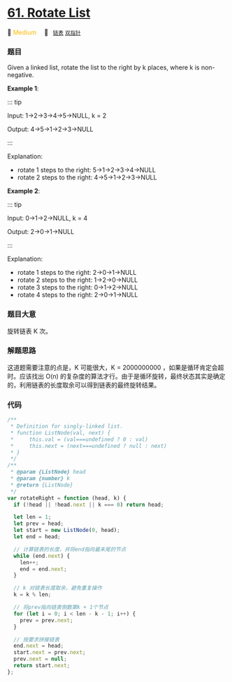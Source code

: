 # [61. Rotate List](https://leetcode.com/problems/rotate-list/description/)

🍊 <font color=#ffb800>Medium</font>&emsp; 🔖&ensp; [`链表`](../solution/linked-list.md) [`双指针`](../solution/two-pointers.md)

### 题目

Given a linked list, rotate the list to the right by k places, where k is non-negative.

**Example 1**:

::: tip

Input: 1->2->3->4->5->NULL, k = 2

Output: 4->5->1->2->3->NULL

:::

Explanation:

- rotate 1 steps to the right: 5->1->2->3->4->NULL
- rotate 2 steps to the right: 4->5->1->2->3->NULL

**Example 2**:

::: tip

Input: 0->1->2->NULL, k = 4

Output: 2->0->1->NULL

:::

Explanation:

- rotate 1 steps to the right: 2->0->1->NULL
- rotate 2 steps to the right: 1->2->0->NULL
- rotate 3 steps to the right: 0->1->2->NULL
- rotate 4 steps to the right: 2->0->1->NULL

### 题目大意

旋转链表 K 次。

### 解题思路

这道题需要注意的点是，K 可能很大，K = 2000000000 ，如果是循环肯定会超时。应该找出 O(n) 的复杂度的算法才行。由于是循环旋转，最终状态其实是确定的，利用链表的长度取余可以得到链表的最终旋转结果。

### 代码

```javascript
/**
 * Definition for singly-linked list.
 * function ListNode(val, next) {
 *     this.val = (val===undefined ? 0 : val)
 *     this.next = (next===undefined ? null : next)
 * }
 */
/**
 * @param {ListNode} head
 * @param {number} k
 * @return {ListNode}
 */
var rotateRight = function (head, k) {
  if (!head || !head.next || k === 0) return head;

  let len = 1;
  let prev = head;
  let start = new ListNode(0, head);
  let end = head;

  // 计算链表的长度，并将end指向最末尾的节点
  while (end.next) {
    len++;
    end = end.next;
  }

  // k 对链表长度取余，避免重复操作
  k = k % len;

  // 将prev指向链表倒数第k + 1个节点
  for (let i = 0; i < len - k - 1; i++) {
    prev = prev.next;
  }

  // 按要求拼接链表
  end.next = head;
  start.next = prev.next;
  prev.next = null;
  return start.next;
};
```
